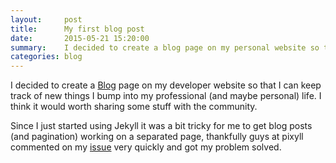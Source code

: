 ```yaml
---
layout:     post
title:      My first blog post
date:       2015-05-21 15:20:00
summary:    I decided to create a blog page on my personal website so that I can keep track of new things I bump into in my professional (and maybe personal) life...
categories: blog
---
```


I decided to create a [Blog](/blog/) page on my developer website so that I can keep track of new things I bump into my professional (and maybe personal) life. I think it would worth sharing some stuff with the community.

Since I just started using Jekyll it was a bit tricky for me to get blog posts (and pagination) working on a separated page, thankfully guys at pixyll commented on my [issue](https://github.com/johnotander/pixyll/issues/164#issuecomment-104403807) very quickly and got my problem solved.